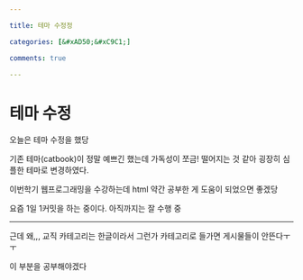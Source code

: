 ```yaml
---

title: 테마 수정정

categories: [&#xAD50;&#xC9C1;]

comments: true

---
```


# 테마 수정

오늘은 테마 수정을 했당

기존 테마(catbook)이 정말 예쁘긴 했는데 가독성이 쪼금! 떨어지는 것 같아 굉장히 심플한 테마로 변경하였다.

이번학기 웹프로그래밍을 수강하는데 html 약간 공부한 게 도움이 되었으면 좋겠당

요즘 1일 1커밋을 하는 중이다. 아직까지는 잘 수행 중

- - -
근데 왜,,, 교직 카테고리는 한글이라서 그런가 카테고리로 들가면 게시물들이 안뜬다ㅜㅜ

이 부분을 공부해야겠다